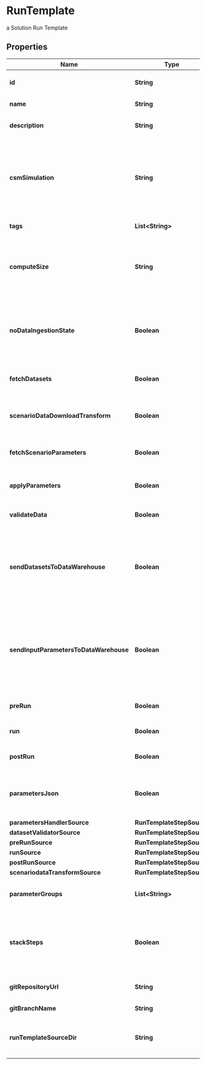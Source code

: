 

# RunTemplate

a Solution Run Template

## Properties

Name | Type | Description | Notes
------------ | ------------- | ------------- | -------------
**id** | **String** | the Solution Run Template id | 
**name** | **String** | the Run Template name | 
**description** | **String** | the Run Template description |  [optional]
**csmSimulation** | **String** | the Cosmo Tech simulation name. This information is send to the Engine. Mandatory information if no Engine is defined |  [optional]
**tags** | **List&lt;String&gt;** | the list of Run Template tags |  [optional]
**computeSize** | **String** | the compute size needed for this Run Template. Standard sizes are basic and highcpu. Default is basic |  [optional]
**noDataIngestionState** | **Boolean** | set to true if the run template does not want to check data ingestion state (no probes or not control plane) |  [optional]
**fetchDatasets** | **Boolean** | whether or not the fetch dataset step is done |  [optional]
**scenarioDataDownloadTransform** | **Boolean** | whether or not the scenario data download transform step step is done |  [optional]
**fetchScenarioParameters** | **Boolean** | whether or not the fetch parameters step is done |  [optional]
**applyParameters** | **Boolean** | whether or not the apply parameter step is done |  [optional]
**validateData** | **Boolean** | whether or not the validate step is done |  [optional]
**sendDatasetsToDataWarehouse** | **Boolean** | whether or not the Datasets values are send to the DataWarehouse prior to Simulation Run. If not set follow the Workspace setting |  [optional]
**sendInputParametersToDataWarehouse** | **Boolean** | whether or not the input parameters values are send to the DataWarehouse prior to Simulation Run. If not set follow the Workspace setting |  [optional]
**preRun** | **Boolean** | whether or not the pre-run step is done |  [optional]
**run** | **Boolean** | whether or not the run step is done |  [optional]
**postRun** | **Boolean** | whether or not the post-run step is done |  [optional]
**parametersJson** | **Boolean** | whether or not to store the scenario parameters in json instead of csv |  [optional]
**parametersHandlerSource** | **RunTemplateStepSource** |  |  [optional]
**datasetValidatorSource** | **RunTemplateStepSource** |  |  [optional]
**preRunSource** | **RunTemplateStepSource** |  |  [optional]
**runSource** | **RunTemplateStepSource** |  |  [optional]
**postRunSource** | **RunTemplateStepSource** |  |  [optional]
**scenariodataTransformSource** | **RunTemplateStepSource** |  |  [optional]
**parameterGroups** | **List&lt;String&gt;** | the ordered list of parameters groups for the Run Template |  [optional]
**stackSteps** | **Boolean** | whether or not to stack adjacent scenario run steps in one container run which will chain steps |  [optional]
**gitRepositoryUrl** | **String** | an optional URL to the git repository |  [optional]
**gitBranchName** | **String** | an optional git branch name |  [optional]
**runTemplateSourceDir** | **String** | an optional directory where to find the run template source |  [optional]



